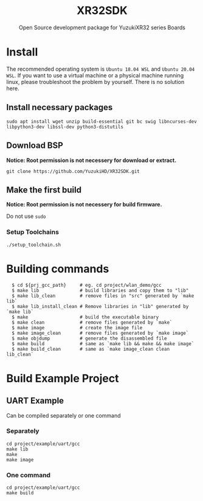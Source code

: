 <h1 align="center">XR32SDK</h1>
<p align="center">Open Source development package for YuzukiXR32 series Boards</p>

# Install

The recommended operating system is `Ubuntu 18.04 WSL` and `Ubuntu 20.04 WSL`. If you want to use a virtual machine or a physical machine running linux, please troubleshoot the problem by yourself. There is no solution here.

## Install necessary packages
``` shell
sudo apt install wget unzip build-essential git bc swig libncurses-dev libpython3-dev libssl-dev python3-distutils
```

## Download BSP
**Notice: Root permission is not necessery for download or extract.**
```shell
git clone https://github.com/YuzukiHD/XR32SDK.git
```

## Make the first build
**Notice: Root permission is not necessery for build firmware.**

Do not use `sudo`

### Setup Toolchains

```shell
./setup_toolchain.sh 
```

<script id="asciicast-u1qquLgLs3qzP3kcHHDWem3BV" src="https://asciinema.org/a/u1qquLgLs3qzP3kcHHDWem3BV.js" async></script>


# Building commands
```
  $ cd ${prj_gcc_path}     # eg. cd project/wlan_demo/gcc
  $ make lib               # build libraries and copy them to "lib"
  $ make lib_clean         # remove files in "src" generated by `make lib`
  $ make lib_install_clean # Remove libraries in "lib" generated by `make lib`
  $ make                   # build the executable binary
  $ make clean             # remove files generated by `make`
  $ make image             # create the image file
  $ make image_clean       # remove files generated by `make image`
  $ make objdump           # generate the disassembled file
  $ make build             # same as `make lib && make && make image`
  $ make build_clean       # same as `make image_clean clean lib_clean`
```

# Build Example Project

## UART Example

Can be compiled separately or one command

### Separately
```shell
cd project/example/uart/gcc
make lib
make 
make image
```

### One command
```shell
cd project/example/uart/gcc
make build
```
